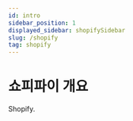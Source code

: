 ```yaml
---
id: intro
sidebar_position: 1
displayed_sidebar: shopifySidebar
slug: /shopify
tag: shopify
---
```


# 쇼피파이 개요

Shopify.


